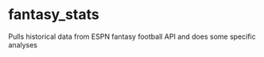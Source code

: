 # fantasy_stats

Pulls historical data from ESPN fantasy football API and does some specific analyses
